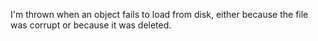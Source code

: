 I'm thrown when an object fails to load from disk, either because the file was corrupt or because it was deleted.